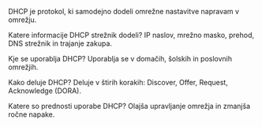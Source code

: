 DHCP je protokol, ki samodejno dodeli omrežne nastavitve napravam v omrežju.

Katere informacije DHCP strežnik dodeli?
IP naslov, mrežno masko, prehod, DNS strežnik in trajanje zakupa.

Kje se uporablja DHCP?
Uporablja se v domačih, šolskih in poslovnih omrežjih.

Kako deluje DHCP?
Deluje v štirih korakih: Discover, Offer, Request, Acknowledge (DORA).

Katere so prednosti uporabe DHCP?
Olajša upravljanje omrežja in zmanjša ročne napake.
